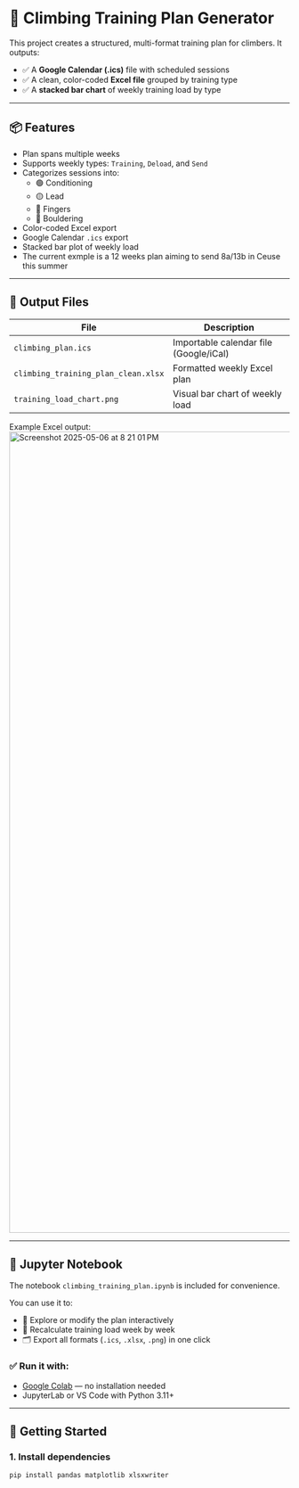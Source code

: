 # 🧗 Climbing Training Plan Generator

This project creates a structured, multi-format training plan for climbers. It outputs:

- ✅ A **Google Calendar (.ics)** file with scheduled sessions  
- ✅ A clean, color-coded **Excel file** grouped by training type  
- ✅ A **stacked bar chart** of weekly training load by type  

---

## 📦 Features

- Plan spans multiple weeks
- Supports weekly types: `Training`, `Deload`, and `Send`
- Categorizes sessions into:
  - 🟢 Conditioning
  - 🟡 Lead
  - 🔴 Fingers
  - 🔵 Bouldering
- Color-coded Excel export
- Google Calendar `.ics` export
- Stacked bar plot of weekly load
- The current exmple is a 12 weeks plan aiming to send 8a/13b in Ceuse this summer 

---

## 📂 Output Files

| File                                  | Description                               |
|---------------------------------------|-------------------------------------------|
| `climbing_plan.ics`                   | Importable calendar file (Google/iCal)    |
| `climbing_training_plan_clean.xlsx`   | Formatted weekly Excel plan               |
| `training_load_chart.png`             | Visual bar chart of weekly load           |

Example Excel output: 
<img width="1438" alt="Screenshot 2025-05-06 at 8 21 01 PM" src="https://github.com/user-attachments/assets/9bfc2732-9a75-4835-88f1-4e9f7c5812ac" />

---

## 📓 Jupyter Notebook

The notebook `climbing_training_plan.ipynb` is included for convenience.

You can use it to:

- 🧠 Explore or modify the plan interactively  
- 🧮 Recalculate training load week by week  
- 🗂️ Export all formats (`.ics`, `.xlsx`, `.png`) in one click

### ✅ Run it with:

- [Google Colab](https://colab.research.google.com) — no installation needed  
- JupyterLab or VS Code with Python 3.11+

---

## 🚀 Getting Started

### 1. Install dependencies

```bash
pip install pandas matplotlib xlsxwriter

